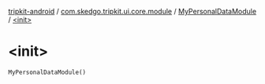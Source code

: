 [tripkit-android](../../index.md) / [com.skedgo.tripkit.ui.core.module](../index.md) / [MyPersonalDataModule](index.md) / [&lt;init&gt;](./-init-.md)

# &lt;init&gt;

`MyPersonalDataModule()`